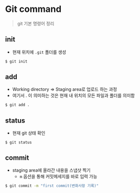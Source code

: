# Git command 

> git 기본 명령어 정리

## init
- 현재 위치에 `.git` 폴더를 생성 

``` bash
$ git init
```
## add
- Working directory => Staging area로 업로드 하는 과정 
- 여기서 . 이 의미하는 것은 현재 내 위치의 모든 파일과 폴더를 의미함
``` bash
$ git add .
```

## status
- 현재 git 상태 확인 
``` bashW
$ git status
```

## commit
- staging area에 올라간 내용을 스냅샷 찍기
  - `m` 옵션을 통해 커밋메세지를 바로 입력 가능 

```bash
$ git commit -m "first commit(변화사항 기록)"
```